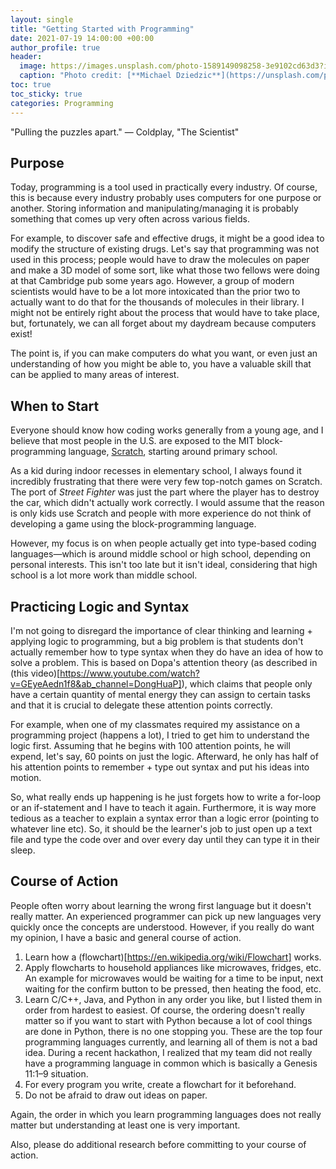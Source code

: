 ```yaml
---
layout: single
title: "Getting Started with Programming"
date: 2021-07-19 14:00:00 +00:00
author_profile: true
header: 
  image: https://images.unsplash.com/photo-1589149098258-3e9102cd63d3?ixid=MnwxMjA3fDB8MHxwaG90by1wYWdlfHx8fGVufDB8fHx8&ixlib=rb-1.2.1&auto=format&fit=crop&w=937&q=80
  caption: "Photo credit: [**Michael Dziedzic**](https://unsplash.com/photos/qDG7XKJLKbs)"
toc: true
toc_sticky: true
categories: Programming
---
```


"Pulling the puzzles apart." — Coldplay, "The Scientist"

## Purpose

Today, programming is a tool used in practically every industry. Of course, this is because every industry probably uses computers for one purpose or another. Storing information and manipulating/managing it is probably something that comes up very often across various fields. 

For example, to discover safe and effective drugs, it might be a good idea to modify the structure of existing drugs. Let's say that programming was not used in this process; people would have to draw the molecules on paper and make a 3D model of some sort, like what those two fellows were doing at that Cambridge pub some years ago. However, a group of modern scientists would have to be a lot more intoxicated than the prior two to actually want to do that for the thousands of molecules in their library. I might not be entirely right about the process that would have to take place, but, fortunately, we can all forget about my daydream because computers exist!

The point is, if you can make computers do what you want, or even just an understanding of how you might be able to, you have a valuable skill that can be applied to many areas of interest. 

## When to Start
Everyone should know how coding works generally from a young age, and I believe that most people in the U.S. are exposed to the MIT block-programming language, [Scratch](https://scratch.mit.edu/), starting around primary school. 

As a kid during indoor recesses in elementary school, I always found it incredibly frustrating that there were very few top-notch games on Scratch. The port of *Street Fighter* was just the part where the player has to destroy the car, which didn't actually work correctly. I would assume that the reason is only kids use Scratch and people with more experience do not think of developing a game using the block-programming language. 

However, my focus is on when people actually get into type-based coding languages—which is around middle school or high school, depending on personal interests. This isn't too late but it isn't ideal, considering that high school is a lot more work than middle school. 

## Practicing Logic and Syntax
I'm not going to disregard the importance of clear thinking and learning + applying logic to programming, but a big problem is that students don't actually remember how to type syntax when they do have an idea of how to solve a problem. This is based on Dopa's attention theory (as described in (this video)[https://www.youtube.com/watch?v=GEyeAedn1f8&ab_channel=DongHuaP]), which claims that people only have a certain quantity of mental energy they can assign to certain tasks and that it is crucial to delegate these attention points correctly. 

For example, when one of my classmates required my assistance on a programming project (happens a lot), I tried to get him to understand the logic first. Assuming that he begins with 100 attention points, he will expend, let's say, 60 points on just the logic. Afterward, he only has half of his attention points to remember + type out syntax and put his ideas into motion. 

So, what really ends up happening is he just forgets how to write a for-loop or an if-statement and I have to teach it again. Furthermore, it is way more tedious as a teacher to explain a syntax error than a logic error (pointing to whatever line etc). So, it should be the learner's job to just open up a text file and type the code over and over every day until they can type it in their sleep. 

## Course of Action
People often worry about learning the wrong first language but it doesn't really matter. An experienced programmer can pick up new languages very quickly once the concepts are understood. However, if you really do want my opinion, I have a basic and general course of action. 

1. Learn how a (flowchart)[https://en.wikipedia.org/wiki/Flowchart] works. 
2. Apply flowcharts to household appliances like microwaves, fridges, etc. An example for microwaves would be waiting for a time to be input, next waiting for the confirm button to be pressed, then heating the food, etc.
3. Learn C/C++, Java, and Python in any order you like, but I listed them in order from hardest to easiest. Of course, the ordering doesn't really matter so if you want to start with Python because a lot of cool things are done in Python, there is no one stopping you. These are the top four programming languages currently, and learning all of them is not a bad idea. During a recent hackathon, I realized that my team did not really have a programming language in common which is basically a Genesis 11:1–9 situation.
4. For every program you write, create a flowchart for it beforehand. 
5. Do not be afraid to draw out ideas on paper.

Again, the order in which you learn programming languages does not really matter but understanding at least one is very important.

Also, please do additional research before committing to your course of action. 
